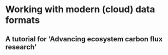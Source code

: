 # Working with modern (cloud) data formats

## A tutorial for 'Advancing ecosystem carbon flux research'

